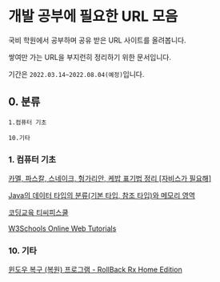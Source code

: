 # 개발 공부에 필요한 URL 모음

국비 학원에서 공부하며 공유 받은 URL 사이트를 올려봅니다.

쌓여만 가는 URL을 부지런히 정리하기 위한 문서입니다.

기간은 `2022.03.14~2022.08.04(예정)`입니다.

## 0. 분류

~~~
1.컴퓨터 기초

10.기타
~~~

### 1. 컴퓨터 기초
[카멜, 파스칼, 스네이크, 헝가리안, 케밥 표기법 정리 [자비스가 필요해]](https://needjarvis.tistory.com/632)

[Java의 데이터 타입의 분류(기본 타입, 참조 타입)와 메모리 영역](https://kingpodo.tistory.com/54)

[코딩교육 티씨피스쿨](http://www.tcpschool.com/)

[W3Schools Online Web Tutorials](https://www.w3schools.com/)

### 10. 기타
[윈도우 복구 (복원) 프로그램 - RollBack Rx Home Edition](https://m.blog.naver.com/PostView.naver?isHttpsRedirect=true&blogId=nico1691&logNo=220901931703)